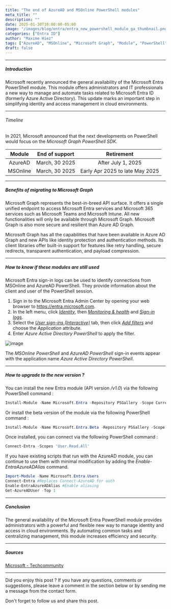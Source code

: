 ```yaml
---
title: "The end of AzureAD and MSOnline PowerShell modules"
meta_title: ""
description: ""
date: 2025-01-30T10:00:00-05:00
image: "/images/blog/entra/entra_new_powershell_module_ga_thumbnail.png"
categories: ["Entra ID"]
author: "Maxime Hiez"
tags: ["AzureAD", "MSOnline", "Microsoft Graph", "Module", "PowerShell"]
draft: false
---
```

---

##### Introduction
Microsoft recently announced the general availability of the Microsoft Entra PowerShell module. This module offers administrators and IT professionals a new way to manage and automate tasks related to Microsoft Entra ID (formerly Azure Active Directory). This update marks an important step in simplifying identity and access management in cloud environments.

---

###### Timeline
In 2021, Microsoft announced that the next developments on PowerShell would focus on the *Microsoft Graph PowerShell SDK*.

|   Module   | End of support |           Retirement            |
| :--------: | :------------: | :-----------------------------: |
| AzureAD    | March, 30 2025 | After July 1, 2025              |
| MSOnline   | March, 30 2025 | Early Apr 2025 to late May 2025 |

---

##### Benefits of migrating to Microsoft Graph 
Microsoft Graph represents the best-in-breed API surface. It offers a single unified endpoint to access Microsoft Entra services and Microsoft 365 services such as Microsoft Teams and Microsoft Intune. All new functionalities will only be available through Microsoft Graph. Microsoft Graph is also more secure and resilient than Azure AD Graph.

Microsoft Graph has all the capabilities that have been available in Azure AD Graph and new APIs like identity protection and authentication methods. Its client libraries offer built-in support for features like retry handling, secure redirects, transparent authentication, and payload compression.

---

##### How to know if these modules are still used
Microsoft Entra sign-in logs can be used to identify connections from MSOnline and AzureAD PowerShell. They provide information about the client and user of the PowerShell session.

1. Sign in to the Microsoft Entra Admin Center by opening your web browser to https://entra.microsoft.com.
2. In the left menu, click *<u>Identity</u>*, then *<u>Monitoring & health</u>* and *<u>Sign-in logs</u>*.
3. Select the *<u>User sign-ins (Interactive)</u>* tab, then click *<u>Add filters</u>* and choose the *Application* attribute.
4. Enter *Azure Active Directory PowerShell* to apply the filter.

![image](/images/blog/entra/entra_new_powershell_module_ga_001.png)

The *MSOnline PowerShell* and *AzureAD PowerShell* sign-in events appear with the application name *Azure Active Directory PowerShell*.

---

##### How to upgrade to the new version ?
You can install the new Entra module (API version */v1.0*) via the following PowerShell command :
```powershell
Install-Module -Name Microsoft.Entra -Repository PSGallery -Scope CurrentUser -Force -AllowClobber 
```

Or install the beta version of the module via the following PowerShell command :
```powershell
Install-Module -Name Microsoft.Entra.Beta -Repository PSGallery -Scope CurrentUser -Force -AllowClobber 
```

Once installed, you can connect via the following PowerShell command :
```powershell
Connect-Entra -Scopes 'User.Read.All'
```

If you have existing scripts that run with the AzureAD module, you can continue to use them with minimal modification by adding the *Enable-EntraAzureADAlias* command.
```powershell
Import-Module -Name Microsoft.Entra.Users
Connect-Entra #Replaces Connect-AzureAD for auth
Enable-EntraAzureADAlias #Enable aliasing
Get-AzureADUser -Top 1
```

---

##### Conclusion
The general availability of the Microsoft Entra PowerShell module provides administrators with a powerful and flexible new way to manage identity and access in cloud environments. By automating common tasks and centralizing management, this module increases efficiency and security.

---

##### Sources
[Microsoft - Techcommunity](https://techcommunity.microsoft.com/blog/microsoft-entra-blog/microsoft-entra-powershell-module-now-generally-available/4365718)

---


Did you enjoy this post ? If you have any questions, comments or suggestions, please leave a comment in the section below or by sending me a message from the contact form.

Don't forget to follow us and share this post.
